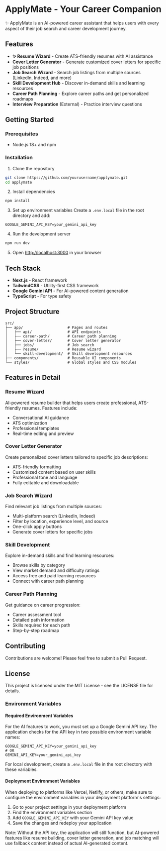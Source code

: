 # ApplyMate - Your Career Companion

✨ ApplyMate is an AI-powered career assistant that helps users with every aspect of their job search and career development journey.

## Features

- **✨ Resume Wizard** - Create ATS-friendly resumes with AI assistance
- **Cover Letter Generator** - Generate customized cover letters for specific job positions
- **Job Search Wizard** - Search job listings from multiple sources (LinkedIn, Indeed, and more)
- **Skill Development Hub** - Discover in-demand skills and learning resources
- **Career Path Planning** - Explore career paths and get personalized roadmaps
- **Interview Preparation** (External) - Practice interview questions

## Getting Started

### Prerequisites

- Node.js 18+ and npm

### Installation

1. Clone the repository
```bash
git clone https://github.com/yourusername/applymate.git
cd applymate
```

2. Install dependencies
```bash
npm install
```

3. Set up environment variables
Create a `.env.local` file in the root directory and add:
```
GOOGLE_GEMINI_API_KEY=your_gemini_api_key
```

4. Run the development server
```bash
npm run dev
```

5. Open [http://localhost:3000](http://localhost:3000) in your browser

## Tech Stack

- **Next.js** - React framework
- **TailwindCSS** - Utility-first CSS framework
- **Google Gemini API** - For AI-powered content generation
- **TypeScript** - For type safety

## Project Structure

```
src/
├── app/                    # Pages and routes
│   ├── api/                # API endpoints
│   ├── career-path/        # Career path planning
│   ├── cover-letter/       # Cover letter generator
│   ├── jobs/               # Job search
│   ├── resume/             # Resume wizard
│   └── skill-development/  # Skill development resources
├── components/             # Reusable UI components
└── styles/                 # Global styles and CSS modules
```

## Features in Detail

### Resume Wizard
AI-powered resume builder that helps users create professional, ATS-friendly resumes. Features include:
- Conversational AI guidance
- ATS optimization
- Professional templates
- Real-time editing and preview

### Cover Letter Generator
Create personalized cover letters tailored to specific job descriptions:
- ATS-friendly formatting
- Customized content based on user skills
- Professional tone and language
- Fully editable and downloadable

### Job Search Wizard
Find relevant job listings from multiple sources:
- Multi-platform search (LinkedIn, Indeed)
- Filter by location, experience level, and source
- One-click apply buttons
- Generate cover letters for specific jobs

### Skill Development
Explore in-demand skills and find learning resources:
- Browse skills by category
- View market demand and difficulty ratings
- Access free and paid learning resources
- Connect with career path planning

### Career Path Planning
Get guidance on career progression:
- Career assessment tool
- Detailed path information
- Skills required for each path
- Step-by-step roadmap

## Contributing

Contributions are welcome! Please feel free to submit a Pull Request.

## License

This project is licensed under the MIT License - see the LICENSE file for details.

### Environment Variables

#### Required Environment Variables
For the AI features to work, you must set up a Google Gemini API key. The application checks for the API key in two possible environment variable names:

```
GOOGLE_GEMINI_API_KEY=your_gemini_api_key
# OR
GEMINI_API_KEY=your_gemini_api_key
```

For local development, create a `.env.local` file in the root directory with these variables.

#### Deployment Environment Variables

When deploying to platforms like Vercel, Netlify, or others, make sure to configure the environment variables in your deployment platform's settings:

1. Go to your project settings in your deployment platform
2. Find the environment variables section
3. Add `GOOGLE_GEMINI_API_KEY` with your Gemini API key value
4. Save the changes and redeploy your application

Note: Without the API key, the application will still function, but AI-powered features like resume building, cover letter generation, and job matching will use fallback content instead of actual AI-generated content.
